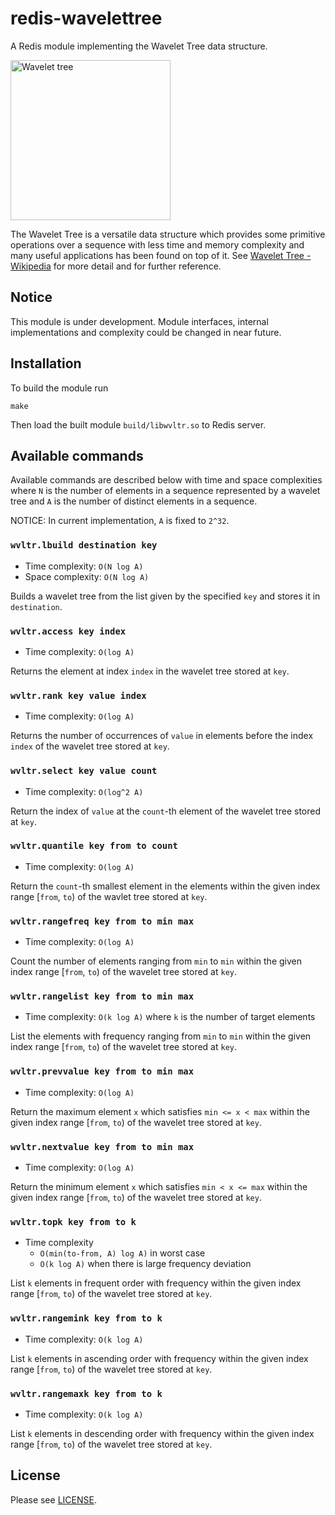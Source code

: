 # redis-wavelettree

A Redis module implementing the Wavelet Tree data structure.

<a title="By Giuseppe Ottaviano (Own work) [CC BY-SA 3.0 (http://creativecommons.org/licenses/by-sa/3.0)], via Wikimedia Commons" href="https://commons.wikimedia.org/wiki/File%3AWavelet_tree.png"><img width="256" alt="Wavelet tree" src="https://upload.wikimedia.org/wikipedia/commons/0/01/Wavelet_tree.png"/></a>

The Wavelet Tree is a versatile data structure which provides some primitive operations over a sequence with less time and memory complexity and many useful applications has been found on top of it.
See [Wavelet Tree - Wikipedia](https://en.wikipedia.org/wiki/Wavelet_Tree) for more detail and for further reference.

## Notice

This module is under development. Module interfaces, internal implementations and complexity could be changed in near future.

## Installation

To build the module run

```
make
```

Then load the built module `build/libwvltr.so` to Redis server.

## Available commands

Available commands are described below with time and space complexities where `N` is the number of elements in a sequence represented by a wavelet tree and `A` is the number of distinct elements in a sequence.

NOTICE: In current implementation, `A` is fixed to `2^32`.

### `wvltr.lbuild destination key`

- Time complexity: `O(N log A)`
- Space complexity: `O(N log A)`

Builds a wavelet tree from the list given by the specified `key` and stores it in `destination`.

### `wvltr.access key index`

- Time complexity: `O(log A)`

Returns the element at index `index` in the wavelet tree stored at `key`.

### `wvltr.rank key value index`

- Time complexity: `O(log A)`

Returns the number of occurrences of `value` in elements before the index `index` of the wavelet tree stored at `key`.

### `wvltr.select key value count`

- Time complexity: `O(log^2 A)`

Return the index of `value` at the `count`-th element of the wavelet tree stored at `key`.

### `wvltr.quantile key from to count`

- Time complexity: `O(log A)`

Return the `count`-th smallest element in the elements within the given index range [`from`, `to`) of the wavlet tree stored at `key`.

### `wvltr.rangefreq key from to min max`

- Time complexity: `O(log A)`

Count the number of elements ranging from `min` to `min` within the given index range [`from`, `to`) of the wavelet tree stored at `key`.

### `wvltr.rangelist key from to min max`

- Time complexity: `O(k log A)` where `k` is the number of target elements

List the elements with frequency ranging from `min` to `min` within the given index range [`from`, `to`) of the wavelet tree stored at `key`.

### `wvltr.prevvalue key from to min max`

- Time complexity: `O(log A)`

Return the maximum element `x` which satisfies `min <= x < max` within the given index range [`from`, `to`) of the wavelet tree stored at `key`.

### `wvltr.nextvalue key from to min max`

- Time complexity: `O(log A)`

Return the minimum element `x` which satisfies `min < x <= max` within the given index range [`from`, `to`) of the wavelet tree stored at `key`.

### `wvltr.topk key from to k`

- Time complexity
  - `O(min(to-from, A) log A)` in worst case
  - `O(k log A)` when there is large frequency deviation

List `k` elements in frequent order with frequency within the given index range [`from`, `to`) of the wavelet tree stored at `key`.

### `wvltr.rangemink key from to k`

- Time complexity: `O(k log A)`

List `k` elements in ascending order with frequency within the given index range [`from`, `to`) of the wavelet tree stored at `key`.

### `wvltr.rangemaxk key from to k`

- Time complexity: `O(k log A)`

List `k` elements in descending order with frequency within the given index range [`from`, `to`) of the wavelet tree stored at `key`.

## License

Please see [LICENSE](https://github.com/saidie/redis-wavelettree/blob/master/LICENSE).
